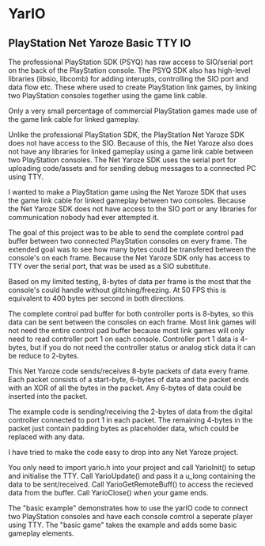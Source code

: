 # YarIO

## PlayStation Net Yaroze Basic TTY IO

The professional PlayStation SDK (PSYQ) has raw access to SIO/serial port on the back of the PlayStation console.
The PSYQ SDK also has high-level libraries (libsio, libcomb) for adding interupts, controlling the SIO port and data flow etc.
These where used to create PlayStation link games, by linking two PlayStation consoles together using the game link cable.

Only a very small percentage of commercial PlayStation games made use of the game link cable for linked gameplay.

Unlike the professional PlayStation SDK, the PlayStation Net Yaroze SDK does not have access to the SIO.
Because of this, the Net Yaroze also does not have any libraries for linked gameplay using a game link cable between two PlayStation consoles.
The Net Yaroze SDK uses the serial port for uploading code/assets and for sending debug messages to a connected PC using TTY.

I wanted to make a PlayStation game using the Net Yaroze SDK that uses the game link cable for linked gameplay between two consoles.
Because the Net Yaroze SDK does not have access to the SIO port or any libraries for communication nobody had ever attempted it.

The goal of this project was to be able to send the complete control pad buffer between two connected PlayStation consoles on every frame.
The extended goal was to see how many bytes could be transfered between the console's on each frame.
Because the Net Yaroze SDK only has access to TTY over the serial port, that was be used as a SIO substitute.

Based on my limited testing, 8-bytes of data per frame is the most that the console's could handle without glitching/freezing.
At 50 FPS this is equivalent to 400 bytes per second in both directions.

The complete control pad buffer for both controller ports is 8-bytes, so this data can be sent between the consoles on each frame.
Most link games will not need the entire control pad buffer because most link games will only need to read controller port 1 on each console.
Controller port 1 data is 4-bytes, but if you do not need the controller status or analog stick data it can be reduce to 2-bytes.

This Net Yaroze code sends/receives 8-byte packets of data every frame.
Each packet consists of a start-byte, 6-bytes of data and the packet ends with an XOR of all the bytes in the packet.
Any 6-bytes of data could be inserted into the packet.

The example code is sending/receiving the 2-bytes of data from the digital controller connected to port 1 in each packet.
The remaining 4-bytes in the packet just contain padding bytes as placeholder data, which could be replaced with any data.

I have tried to make the code easy to drop into any Net Yaroze project.

You only need to import yario.h into your project and call YarioInit() to setup and initialise the TTY.
Call YarioUpdate() and pass it a u_long containing the data to be sent/received.
Call YarioGetRemoteBuff() to access the recieved data from the buffer.
Call YarioClose() when your game ends.

The "basic example" demonstrates how to use the yarIO code to connect two PlayStation consoles and have each console comtrol a seperate player using TTY.
The "basic game" takes the example and adds some basic gameplay elements.